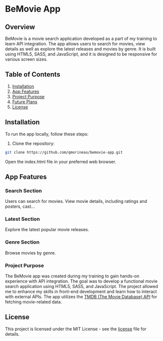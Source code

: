 # BeMovie App

## Overview

BeMovie is a movie search application developed as a part of my training to learn API integration. The app allows users to search for movies, view details as well as explore the latest releases and movies by genre. It is built using HTML5, SASS, and JavaScript, and it is designed to be responsive for various screen sizes.

## Table of Contents
1. [Installation](#installation)
2. [App Features](#app-Features)
3. [Project Purpose](#project-purpose)
4. [Future Plans](#future-Plans)
5. [License](#license)

## Installation
To run the app locally, follow these steps:

1. Clone the repository:

```bash
git clone https://github.com/qmorineau/bemovie-app.git
```
Open the index.html file in your preferred web browser.

## App Features

### Search Section

Users can search for movies.
View movie details, including ratings and posters, cast...

### Latest Section

Explore the latest popular movie releases.

### Genre Section

Browse movies by genre.

### Project Purpose

The BeMovie app was created during my training to gain hands-on experience with API integration. The goal was to develop a functional movie search application using HTML5, SASS, and JavaScript. The project allowed me to enhance my skills in front-end development and learn how to interact with external APIs. The app utilizes the [TMDB (The Movie Database) API](https://www.themoviedb.org/documentation/api) for fetching movie-related data.

## License

This project is licensed under the MIT License - see the [license](License.md) file for details.